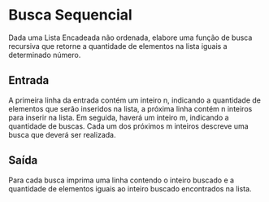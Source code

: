 # Busca Sequencial
Dada uma Lista Encadeada não ordenada, elabore uma função de busca recursiva que retorne
a quantidade de elementos na lista iguais a determinado número.

## Entrada
A primeira linha da entrada contém um inteiro n, indicando a quantidade de elementos que
serão inseridos na lista, a próxima linha contém n inteiros para inserir na lista. Em seguida,
haverá um inteiro m, indicando a quantidade de buscas. Cada um dos próximos m inteiros
descreve uma busca que deverá ser realizada.

## Saída
Para cada busca imprima uma linha contendo o inteiro buscado e a quantidade de elementos
iguais ao inteiro buscado encontrados na lista.
